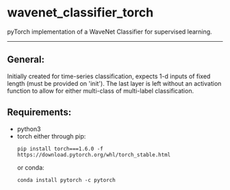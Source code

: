 # wavenet_classifier_torch
pyTorch implementation of a WaveNet Classifier for supervised learning. 

-----------------

## General:
Initially created for time-series classification, expects 1-d inputs of fixed length (must be provided on 'init'). The last layer is left without an activation function to allow for either multi-class of multi-label classification.

## Requirements:
 - python3
 - torch
    either through pip:
    ```
    pip install torch===1.6.0 -f https://download.pytorch.org/whl/torch_stable.html
    ```
    or conda:
    ```
    conda install pytorch -c pytorch
    ```
